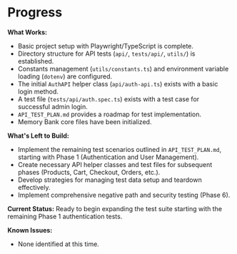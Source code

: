 # Progress

**What Works:**

- Basic project setup with Playwright/TypeScript is complete.
- Directory structure for API tests (`api/`, `tests/api/`, `utils/`) is established.
- Constants management (`utils/constants.ts`) and environment variable loading (`dotenv`) are configured.
- The initial `AuthAPI` helper class (`api/auth-api.ts`) exists with a basic login method.
- A test file (`tests/api/auth.spec.ts`) exists with a test case for successful admin login.
- `API_TEST_PLAN.md` provides a roadmap for test implementation.
- Memory Bank core files have been initialized.

**What's Left to Build:**

- Implement the remaining test scenarios outlined in `API_TEST_PLAN.md`, starting with Phase 1 (Authentication and User Management).
- Create necessary API helper classes and test files for subsequent phases (Products, Cart, Checkout, Orders, etc.).
- Develop strategies for managing test data setup and teardown effectively.
- Implement comprehensive negative path and security testing (Phase 6).

**Current Status:** Ready to begin expanding the test suite starting with the remaining Phase 1 authentication tests.

**Known Issues:**

- None identified at this time.
